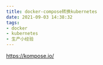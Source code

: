 ```yaml
---
title: docker-compose转换kubernetes
date: 2021-09-03 14:38:32
tags:
- docker
- kubernetes
- 生产小经验
---
```


https://kompose.io/
